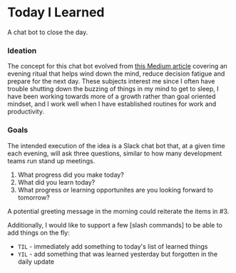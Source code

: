 # Today I Learned
A chat bot to close the day.

### Ideation
The concept for this chat bot evolved from [this Medium article] covering an evening ritual that helps wind down the mind, reduce decision fatigue and prepare for the next day. These subjects interest me since I often have trouble shutting down the buzzing of things in my mind to get to sleep, I have been working towards more of a growth rather than goal oriented mindset, and I work well when I have established routines for work and productivity.

[this Medium article]: https://medium.com/art-of-practicality/this-30-minute-evening-ritual-will-help-you-to-kick-life-in-the-ass-fb2c2625f757#.1q8v6ikqv

### Goals
The intended execution of the idea is a Slack chat bot that, at a given time each evening, will ask three questions, similar to how many development teams run stand up meetings.

1. What progress did you make today?
2. What did you learn today?
3. What progress or learning opportunites are you looking forward to tomorrow?

A potential greeting message in the morning could reiterate the items in #3.

Additionally, I would like to support a few [slash commands] to be able to add things on the fly:

* `TIL` - immediately add something to today's list of learned things
* `YIL` - add something that was learned yesterday but forgotten in the daily update

[slack commands]: https://api.slack.com/slash-commands
